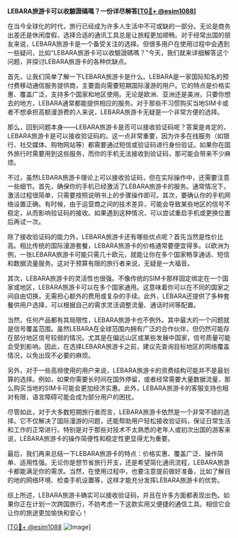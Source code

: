 **LEBARA旅游卡可以收驗證碼嗎？一份详尽解答[[TG💪+ @esim1088](https://t.me/s/esim1088)]**

在当今全球化的时代，旅行已经成为许多人生活中不可或缺的一部分。无论是商务出差还是休闲度假，选择合适的通讯工具总是让旅程更加顺畅。对于经常出国的朋友来说，LEBARA旅游卡是一个备受关注的选择。但很多用户在使用过程中会遇到一些疑问，比如“LEBARA旅游卡可以收驗證碼嗎？”今天，我们就来详细解答这个问题，并探讨LEBARA旅游卡的各种优缺点。

首先，让我们简单了解一下LEBARA旅游卡是什么。LEBARA是一家国际知名的预付费移动通信服务提供商，主要面向需要短期国际漫游的用户。它的特点是价格实惠、覆盖广泛，支持多个国家和地区使用。无论是欧洲、亚洲还是美洲，只要你想去的地方，LEBARA通常都能提供相应的服务。对于那些不习惯购买当地SIM卡或者不想承担高额漫游费的人来说，LEBARA旅游卡无疑是一个非常方便的选择。

那么，回到问题本身——LEBARA旅游卡是否可以接收验证码呢？答案是肯定的，LEBARA旅游卡是可以接收验证码的。这一点非常重要，因为许多在线服务（如银行、社交媒体、购物网站等）都需要通过短信或验证码进行身份验证。如果你在国外旅行时需要用到这些服务，而你的手机无法接收到验证码，那可能会带来不少麻烦。

不过，虽然LEBARA旅游卡理论上可以接收验证码，但在实际操作中，还需要注意一些细节。首先，确保你的手机已经激活了LEBARA旅游卡的服务。通常情况下，激活过程很简单，只需要按照说明书上的步骤操作即可。其次，要确认你的手机网络设置正确。有时候，由于运营商之间的技术差异，可能会导致某些地区的信号不稳定，从而影响验证码的接收。如果遇到这种情况，可以尝试重启手机或更换位置后再试一次。

除了接收验证码的能力外，LEBARA旅游卡还有哪些优点呢？首先当然是性价比高。相比传统的国际漫游套餐，LEBARA旅游卡的价格通常要便宜得多。以欧洲为例，一张LEBARA旅游卡可能只需几十欧元，就能让你在多个国家畅享通话、短信和数据流量服务。这对于预算有限的旅行者来说，无疑是一大福音。

其次，LEBARA旅游卡的灵活性也很强。不像传统的SIM卡那样固定绑定在一个国家或地区，LEBARA旅游卡可以在多个国家通用。这意味着你可以在不同的国家之间自由切换，无需担心额外的费用或复杂的手续。此外，LEBARA还提供了多种套餐供用户选择，可以根据自己的需求灵活调整流量、通话时间等配置。

当然，任何产品都有其局限性，LEBARA旅游卡也不例外。其中最大的一个问题就是信号覆盖范围。虽然LEBARA在全球范围内拥有广泛的合作伙伴，但仍然可能存在部分地区信号较弱的情况。尤其是在偏远山区或某些发展中国家，信号质量可能会受到影响。因此，在选择LEBARA旅游卡之前，建议先查询目标地区的网络覆盖情况，以免出现不必要的麻烦。

另外，对于一些高频使用的用户来说，LEBARA旅游卡的资费结构可能并不是最划算的选择。例如，如果你需要长时间在国外停留，或者经常需要大量数据流量，那么购买当地的SIM卡可能会更加经济实惠。此外，LEBARA旅游卡的客服支持也相对有限，语言障碍可能会成为部分用户的困扰。

尽管如此，对于大多数短期旅行者而言，LEBARA旅游卡依然是一个非常不错的选择。它不仅解决了国际漫游的问题，还能帮助用户轻松接收验证码，保证日常生活和工作的正常进行。特别是对于那些对技术不太熟悉的老年人或初次出国的游客来说，LEBARA旅游卡的操作简便性和稳定性更显得尤为重要。

最后，我们再来总结一下LEBARA旅游卡的特点：价格实惠、覆盖广泛、操作简单、适用性强。无论你是想节省旅行开支，还是希望简化通讯流程，LEBARA旅游卡都能满足你的需求。当然，在使用过程中，也要注意提前做好准备，比如了解目的地的网络环境、检查手机设置等，这样才能充分发挥LEBARA旅游卡的优势。

综上所述，LEBARA旅游卡确实可以接收验证码，并且在许多方面都表现出色。如果你正在计划一次跨国旅行，不妨考虑一下这款实用又便捷的通信工具。相信它会让你的旅途更加愉快和安心！

[[TG💪+ @esim1088](https://t.me/s/esim1088) ![Image](https://i.postimg.cc/4NQfJmqS/Snipaste-2025-05-13-00-14-12.png)]